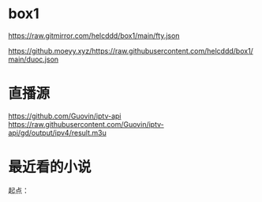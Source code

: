 # box1

https://raw.gitmirror.com/helcddd/box1/main/fty.json

https://github.moeyy.xyz/https://raw.githubusercontent.com/helcddd/box1/main/duoc.json


# 直播源

https://github.com/Guovin/iptv-api
https://raw.githubusercontent.com/Guovin/iptv-api/gd/output/ipv4/result.m3u




# 最近看的小说

起点：


